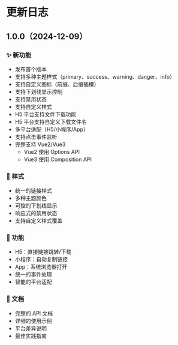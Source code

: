 # 更新日志

## 1.0.0（2024-12-09）
### ✨ 新功能
- 发布首个版本
- 支持多种主题样式（primary、success、warning、danger、info）
- 支持自定义图标（前缀、后缀插槽）
- 支持下划线显示控制
- 支持禁用状态
- 支持自定义样式
- H5 平台支持文件下载功能
- H5 平台支持自定义下载文件名
- 多平台适配（H5/小程序/App）
- 支持点击事件监听
- 完整支持 Vue2/Vue3
  - Vue2 使用 Options API
  - Vue3 使用 Composition API

### 🎨 样式
- 统一的链接样式
- 多种主题颜色
- 可控的下划线显示
- 响应式的禁用状态
- 支持自定义样式覆盖

### 🔧 功能
- H5：直接链接跳转/下载
- 小程序：自动复制链接
- App：系统浏览器打开
- 统一的事件处理
- 智能的平台适配

### 📝 文档
- 完整的 API 文档
- 详细的使用示例
- 平台差异说明
- 最佳实践指南
